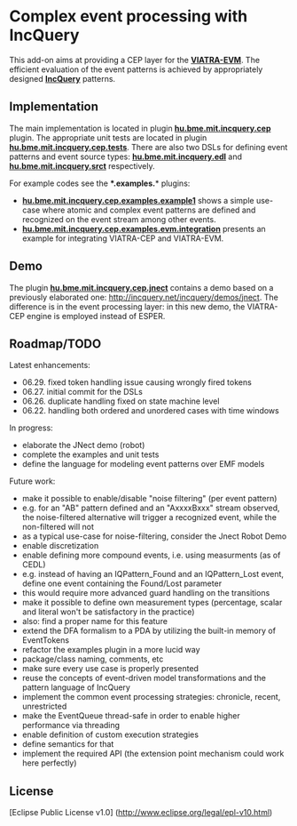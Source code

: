 Complex event processing with IncQuery
======================================

This add-on aims at providing a CEP layer for the **[VIATRA-EVM](http://www.eclipse.org/viatra2/)**. The efficient evaluation of the event patterns is achieved by appropriately designed **[IncQuery](http://eclipse.org/incquery/)** patterns.

Implementation
--------------

The main implementation is located in plugin **[hu.bme.mit.incquery.cep](https://github.com/istvanrath/EMF-IncQuery-Addons/tree/master/cep/core/hu.bme.mit.incquery.cep)** plugin. The appropriate unit tests are located in plugin **[hu.bme.mit.incquery.cep.tests](https://github.com/istvanrath/EMF-IncQuery-Addons/tree/master/cep/core/hu.bme.mit.incquery.cep.tests)**.
There are also two DSLs for defining event patterns and event source types: **[hu.bme.mit.incquery.edl](https://github.com/istvanrath/EMF-IncQuery-Addons/tree/master/cep/dsl/hu.bme.mit.incquery.edl)** and **[hu.bme.mit.incquery.srct](https://github.com/istvanrath/EMF-IncQuery-Addons/tree/master/cep/dsl/hu.bme.mit.incquery.srct)** respectively.

For example codes see the **\*.examples.*** plugins:
* **[hu.bme.mit.incquery.cep.examples.example1](https://github.com/istvanrath/EMF-IncQuery-Addons/tree/master/cep/core/hu.bme.mit.incquery.cep.examples.example1)** shows a simple use-case where atomic and complex event patterns are defined and recognized on the event stream among other events.
* **[hu.bme.mit.incquery.cep.examples.evm.integration](https://github.com/istvanrath/EMF-IncQuery-Addons/tree/master/cep/core/hu.bme.mit.incquery.cep.examples.evm.integration)** presents an example for integrating  VIATRA-CEP and VIATRA-EVM.

Demo
--------------
The plugin **[hu.bme.mit.incquery.cep.jnect](https://github.com/istvanrath/EMF-IncQuery-Addons/tree/master/cep/core/hu.bme.mit.incquery.cep.jnect)** contains a demo based on a previously elaborated one: http://incquery.net/incquery/demos/jnect. The difference is in the event processing layer: in this new demo, the VIATRA-CEP engine is employed instead of ESPER.

Roadmap/TODO
------------

Latest enhancements:
* 06.29. fixed token handling issue causing wrongly fired tokens
* 06.27. initial commit for the DSLs
* 06.26. duplicate handling fixed on state machine level
* 06.22. handling both ordered and unordered cases with time windows

In progress:
* elaborate the JNect demo (robot)
* complete the examples and unit tests
* define the language for modeling event patterns over EMF models

Future work:
* make it possible to enable/disable "noise filtering" (per event pattern)
 * e.g. for an "AB" pattern defined and an "AxxxxBxxx" stream observed, the noise-filtered alternative will trigger a recognized event, while the non-filtered will not
 * as a typical use-case for noise-filtering, consider the Jnect Robot Demo
* enable discretization
* enable defining more compound events, i.e. using measurments (as of CEDL)
 * e.g. instead of having an IQPattern_Found and an IQPattern_Lost event, define one event containing the Found/Lost parameter
 * this would require more advanced guard handling on the transitions
 * make it possible to define own measurement types (percentage, scalar and literal won't be satisfactory in the practice)
 * also: find a proper name for this feature
* extend the DFA formalism to a PDA by utilizing the built-in memory of EventTokens
* refactor the examples plugin in a more lucid way
 * package/class naming, comments, etc
 * make sure every use case is properly presented
 * reuse the concepts of event-driven model transformations and the pattern language of IncQuery
* implement the common event processing strategies: chronicle, recent, unrestricted
* make the EventQueue thread-safe in order to enable higher performance via threading
* enable definition of custom execution strategies
 * define semantics for that
 * implement the required API (the extension point mechanism could work here perfectly)

License
-------
[Eclipse Public License v1.0] (http://www.eclipse.org/legal/epl-v10.html)
